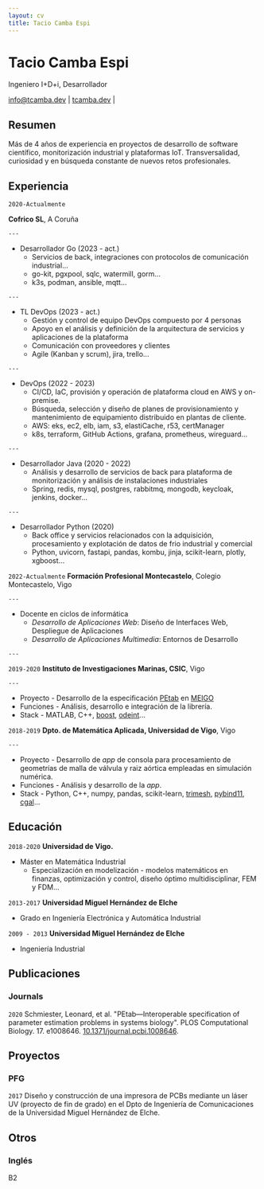 ```yaml
---
layout: cv
title: Tacio Camba Espi
---
```


# Tacio Camba Espi

Ingeniero I+D+i, Desarrollador

<div id="webaddress">
  <a href="mailto:info@tcamba.dev">info@tcamba.dev</a>
| <a href="https://tcamba.dev">tcamba.dev</a>
| <a href="#" onclick="window.print()">
     <i class="fas fa-print"></i>
  </a>
</div>

## Resumen

Más de 4 años de experiencia en proyectos de desarrollo de software científico, monitorización industrial y plataformas
IoT. Transversalidad, curiosidad y en búsqueda constante de nuevos retos profesionales.

## Experiencia

`2020-Actualmente`

__Cofrico SL__, A Coruña

`---`

- <span class="list-header">Desarrollador Go</span> (2023 - act.)
    - Servicios de back, integraciones con protocolos de comunicación industrial...
    - go-kit, pgxpool, sqlc, watermill, gorm... 
    - k3s, podman, ansible, mqtt...

`---`

- <span class="list-header">TL DevOps</span> (2023 - act.)
    - Gestión y control de equipo DevOps compuesto por 4 personas
    - Apoyo en el análisis y definición de la arquitectura de servicios y aplicaciones de la plataforma
    - Comunicación con proveedores y clientes
    - Agile (Kanban y scrum), jira, trello...

`---`

- <span class="list-header">DevOps</span> (2022 - 2023)
    - CI/CD, IaC, provisión y operación de plataforma cloud en AWS y on-premise.
    - Búsqueda, selección y diseño de planes de provisionamiento y mantenimiento de equipamiento distribuido en plantas
      de cliente.
    - AWS: eks, ec2, elb, iam, s3, elastiCache, r53, certManager
    - k8s, terraform, GitHub Actions, grafana, prometheus, wireguard...

`---`

- <span class="list-header">Desarrollador Java</span> (2020 - 2022)
    - Análisis y desarrollo de servicios de back para plataforma de monitorización y análisis de instalaciones
      industriales
    - Spring, redis, mysql, postgres, rabbitmq, mongodb, keycloak, jenkins, docker...

`---`

- <span class="list-header">Desarrollador Python</span> (2020)
    - Back office y servicios relacionados con la adquisición, procesamiento y explotación de
      datos de frio industrial y comercial
    - Python, uvicorn, fastapi, pandas, kombu, jinja, scikit-learn, plotly, xgboost...

`2022-Actualmente`
__Formación Profesional Montecastelo__, Colegio Montecastelo, Vigo

`---`

- <span class="list-header">Docente en ciclos de informática</span>
  - _Desarrollo de Aplicaciones Web_: Diseño de Interfaces Web, Despliegue de Aplicaciones
  - _Desarrollo de Aplicaciones Multimedia_: Entornos de Desarrollo

`---`

`2019-2020`
__Instituto de Investigaciones Marinas, CSIC__, Vigo

`---`

- <span class="list-header">Proyecto</span> - Desarrollo de la
  especificación [PEtab](https://petab.readthedocs.io/en/stable/) en [MEIGO](http://gingproc.iim.csic.es/meigo.html)
- <span class="list-header">Funciones</span> - Análisis, desarrollo e integración de la librería.
- <span class="list-header">Stack</span> - MATLAB,
  C++, [boost](https://www.boost.org/), [odeint](https://headmyshoulder.github.io/odeint-v2/)...

`2018-2019`
__Dpto. de Matemática Aplicada, Universidad de Vigo__, Vigo

`---`

- <span class="list-header">Proyecto</span> - Desarrollo de _app_ de consola para procesamiento de geometrías de malla
  de válvula y raiz aórtica empleadas en simulación numérica.
- <span class="list-header">Funciones</span> - Análisis y desarrollo de la _app_.
- <span class="list-header">Stack</span> - Python, C++, numpy, pandas,
  scikit-learn, [trimesh](https://github.com/mikedh/trimesh),  [pybind11](https://github.com/pybind/pybind11), [cgal](https://www.cgal.org/)...

## Educación

`2018-2020`
__Universidad de Vigo.__

- Máster en Matemática Industrial
    - Especialización en modelización - modelos matemáticos en finanzas, optimización y control, diseño óptimo
      multidisciplinar, FEM y FDM...

`2013-2017`
__Universidad Miguel Hernández de Elche__

- Grado en Ingeniería Electrónica y Automática Industrial

`2009 - 2013`
__Universidad Miguel Hernández de Elche__

- Ingeniería Industrial

## Publicaciones

### Journals

`2020`
Schmiester, Leonard, et al. "PEtab—Interoperable specification of parameter estimation problems in systems biology".
PLOS Computational Biology. 17.
e1008646. [10.1371/journal.pcbi.1008646](https://journals.plos.org/ploscompbiol/article?id=10.1371/journal.pcbi.1008646).

## Proyectos

### PFG

`2017` Diseño y construcción de una impresora de PCBs mediante un láser UV (proyecto de fin de grado) en el Dpto de
Ingeniería de Comunicaciones de la Universidad Miguel Hernández de Elche.

## Otros

### Inglés

B2